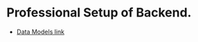 # Professional Setup of Backend.

- [Data Models link](https://app.eraser.io/workspace/YtPqZ1VogxGy1jzIDkzj)
